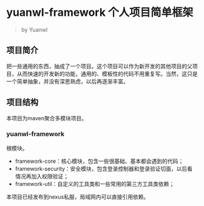 # yuanwl-framework 个人项目简单框架

> by Yuanwl

## 项目简介

把一些通用的东西，抽成了一个项目。这个项目可以作为新开发的其他项目的父项目，从而快速的开发新的功能，通用的、模板性的代码不用重复写。当然，这只是一个简单抽象，并没有深思熟虑，以后再逐渐丰富。

## 项目结构

本项目为maven聚合多模块项目。

### yuanwl-framework

根模块。

- framework-core：核心模块，包含一些很基础、基本都会遇到的代码；
- framework-security：安全模块，包含登录控制器和登录验证切面，以后看情况再加入权限验证；
- framework-util：自定义的工具类和一些常用的第三方工具类依赖；

本项目已经发布到nexus私服，局域网内可以直接引用依赖。